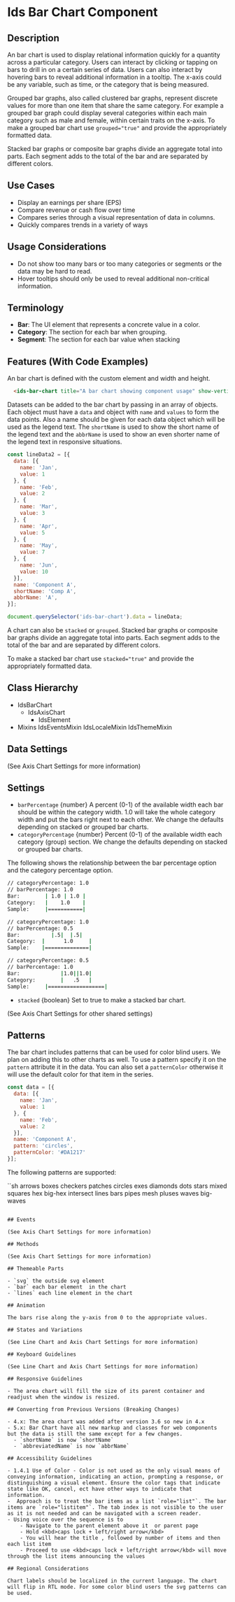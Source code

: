 # Ids Bar Chart Component

## Description

An bar chart is used to display relational information quickly for a quantity across a particular category. Users can interact by clicking or tapping on bars to drill in on a certain series of data. Users can also interact by hovering bars to reveal additional information in a tooltip. The x-axis could be any variable, such as time, or the category that is being measured.

Grouped bar graphs, also called clustered bar graphs, represent discrete values for more than one item that share the same category. For example a grouped bar graph could display several categories within each main category such as male and female, within certain traits on the x-axis. To make a grouped bar chart use `grouped="true"` and provide the appropriately formatted data.

Stacked bar graphs or composite bar graphs divide an aggregate total into parts. Each segment adds to the total of the bar and are separated by different colors.

## Use Cases

- Display an earnings per share (EPS)
- Compare revenue or cash flow over time
- Compares series through a visual representation of data in columns.
- Quickly compares trends in a variety of ways

## Usage Considerations

- Do not show too many bars or too many categories or segments or the data may be hard to read.
- Hover tooltips should only be used to reveal additional non-critical information.

## Terminology

- **Bar**: The UI element that represents a concrete value in a color.
- **Category**: The section for each bar when grouping.
- **Segment**: The section for each bar value when stacking

## Features (With Code Examples)

An bar chart is defined with the custom element and width and height.

```html
  <ids-bar-chart title="A bar chart showing component usage" show-vertical-grid-lines="true" width="800" height="500" id="index-example"></ids-bar-chart>
```

Datasets can be added to the bar chart by passing in an array of objects. Each object must have a `data` and object with `name` and `values` to form the data points. Also a name should be given for each data object which will be used as the legend text. The `shortName` is used to show the short name of the legend text and the `abbrName` is used to show an even shorter name of the legend text in responsive situations.

```js
const lineData2 = [{
  data: [{
    name: 'Jan',
    value: 1
  }, {
    name: 'Feb',
    value: 2
  }, {
    name: 'Mar',
    value: 3
  }, {
    name: 'Apr',
    value: 5
  }, {
    name: 'May',
    value: 7
  }, {
    name: 'Jun',
    value: 10
  }],
  name: 'Component A',
  shortName: 'Comp A',
  abbrName: 'A',
}];

document.querySelector('ids-bar-chart').data = lineData;
```

A chart can also be `stacked` or `grouped`. Stacked bar graphs or composite bar graphs divide an aggregate total into parts. Each segment adds to the total of the bar and are separated by different colors.

To make a stacked bar chart use `stacked="true"` and provide the appropriately formatted data.

## Class Hierarchy

- IdsBarChart
  - IdsAxisChart
    - IdsElement
- Mixins
  IdsEventsMixin
  IdsLocaleMixin
  IdsThemeMixin

## Data Settings

(See  Axis Chart Settings for more information)

## Settings

- `barPercentage` {number} A percent (0-1) of the available width each bar should be within the category width. 1.0 will take the whole category width and put the bars right next to each other. We change the defaults depending on stacked or grouped bar charts.
- `categoryPercentage` {number} Percent (0-1) of the available width each category (group) section. We change the defaults depending on stacked or grouped bar charts.

The following shows the relationship between the bar percentage option and the category percentage option.

```sh
// categoryPercentage: 1.0
// barPercentage: 1.0
Bar:        | 1.0 | 1.0 |
Category:   |    1.0    |
Sample:     |===========|

// categoryPercentage: 1.0
// barPercentage: 0.5
Bar:          |.5|  |.5|
Category:  |      1.0     |
Sample:    |==============|

// categoryPercentage: 0.5
// barPercentage: 1.0
Bar:             |1.0||1.0|
Category:        |   .5   |
Sample:     |==================|
```

- `stacked` {boolean} Set to true to make a stacked bar chart.

(See Axis Chart Settings for other shared settings)

## Patterns

The bar chart includes patterns that can be used for color blind users. We plan on adding this to other charts as well.
To use a pattern specify it on the `pattern` attribute it in the data. You can also set a `patternColor` otherwise it will use the default color for that item in the series.

```js
const data = [{
  data: [{
    name: 'Jan',
    value: 1
  }, {
    name: 'Feb',
    value: 2
  }],
  name: 'Component A',
  pattern: 'circles',
  patternColor: '#DA1217'
}];
```

The following patterns are supported:

``sh
arrows
boxes
checkers
patches
circles
exes
diamonds
dots
stars
mixed
squares
hex
big-hex
intersect
lines
bars
pipes
mesh
pluses
waves
big-waves
```

## Events

(See Axis Chart Settings for more information)

## Methods

(See Axis Chart Settings for more information)

## Themeable Parts

- `svg` the outside svg element
- `bar` each bar element  in the chart
- `lines` each line element in the chart

## Animation

The bars rise along the y-axis from 0 to the appropriate values.

## States and Variations

(See Line Chart and Axis Chart Settings for more information)

## Keyboard Guidelines

(See Line Chart and Axis Chart Settings for more information)

## Responsive Guidelines

- The area chart will fill the size of its parent container and readjust when the window is resized.

## Converting from Previous Versions (Breaking Changes)

- 4.x: The area chart was added after version 3.6 so new in 4.x
- 5.x: Bar Chart have all new markup and classes for web components but the data is still the same except for a few changes.
  - `shortName` is now `shortName`
  - `abbreviatedName` is now `abbrName`

## Accessibility Guidelines

- 1.4.1 Use of Color - Color is not used as the only visual means of conveying information, indicating an action, prompting a response, or distinguishing a visual element. Ensure the color tags that indicate state like OK, cancel, ect have other ways to indicate that information.
-  Approach is to treat the bar items as a list `role="list"`. The bar items are `role="listitem"`. The tab index is not visible to the user as it is not needed and can be navigated with a screen reader.
- Using voice over the sequence is to
    - Navigate to the parent element above it  or parent page
    - Hold <kbd>caps lock + left/right arrow</kbd>
    - You will hear the title , followed by number of items and then each list item
    - Proceed to use <kbd>caps lock + left/right arrow</kbd> will move through the list items announcing the values

## Regional Considerations

Chart labels should be localized in the current language. The chart will flip in RTL mode. For some color blind users the svg patterns can be used.
